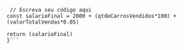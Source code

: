 ```function calculaSalario(qtdeCarrosVendidos, valorTotalVendas) {
 // Escreva seu código aqui
const salarioFinal = 2000 + (qtdeCarrosVendidos*100) + (valorTotalVendas*0.05)

return (salarioFinal)
}```